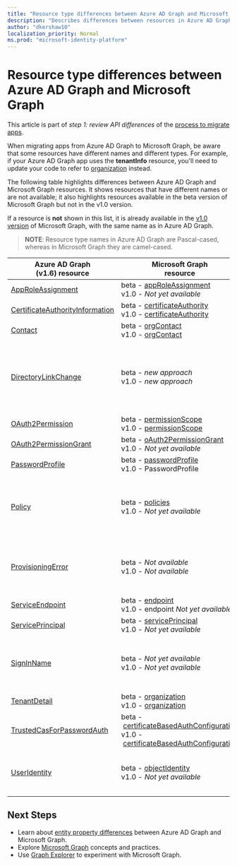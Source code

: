 ```yaml
---
title: "Resource type differences between Azure AD Graph and Microsoft Graph"
description: "Describes differences between resources in Azure AD Graph and resources in Microsoft Graph in order to help migrate apps."
author: "dkershaw10"
localization_priority: Normal
ms.prod: "microsoft-identity-platform"
---
```


# Resource type differences between Azure AD Graph and Microsoft Graph

This article is part of *step 1: review API differences* of the [process to migrate apps](migrate-azure-ad-graph-planning-checklist.md).

When migrating apps from Azure AD Graph to Microsoft Graph, be aware that some resources have different names and different types.  For example, if your Azure AD Graph app uses the **tenantInfo** resource, you'll need to update your code to refer to [organization](/graph/api/resources/organization?view=graph-rest-1.0) instead.

The following table highlights differences between Azure AD Graph and Microsoft Graph resources.  It shows resources that have different names or are not available; it also highlights resources available in the beta version of Microsoft Graph but not in the v1.0 version.

If a resource is **not** shown in this list, it is already available in the [v1.0 version](/graph/api/overview?view=graph-rest-1.0) of Microsoft Graph, with the same name as in Azure AD Graph.

> **NOTE**: Resource type names in Azure AD Graph are Pascal-cased, whereas in Microsoft Graph they are camel-cased.

|Azure AD Graph <br>(v1.6) resource |Microsoft Graph<br>resource|Comments|
|---|---|---|
| [AppRoleAssignment](https://docs.microsoft.com/previous-versions/azure/ad/graph/api/entity-and-complex-type-reference) | beta&nbsp;-&nbsp;[appRoleAssignment](/graph/api/resources/approleassignment?view=graph-rest-beta)<br>v1.0 - _Not yet available_ | |
| [CertificateAuthorityInformation](https://docs.microsoft.com/previous-versions/azure/ad/graph/api/entity-and-complex-type-reference) | beta&nbsp;-&nbsp;[certificateAuthority](/graph/api/resources/certificateauthority?view=graph-rest-beta)<br>v1.0&nbsp;-&nbsp;[certificateAuthority](/graph/api/resources/certificateauthority?view=graph-rest-v1.0) | |
| [Contact](https://docs.microsoft.com/previous-versions/azure/ad/graph/api/entity-and-complex-type-reference) | beta - [orgContact](/graph/api/resources/orgContact?view=graph-rest-beta)<br>v1.0 - [orgContact](/graph/api/resources/orgContact?view=graph-rest-v1.0) | |
| [DirectoryLinkChange](https://docs.microsoft.com/previous-versions/azure/ad/graph/api/entity-and-complex-type-reference) | beta - _new&nbsp;approach_ <br>v1.0 - _new&nbsp;approach_ | Delta query supports relationship change detection with a mechanism that doesn't require this resource. Please see [Feature differences between Azure AD Graph and Microsoft Graph](migrate-azure-ad-graph-feature-differences.md). |
| [OAuth2Permission](https://docs.microsoft.com/previous-versions/azure/ad/graph/api/entity-and-complex-type-reference) | beta - [permissionScope](/graph/api/resources/permissionScope?view=graph-rest-beta) <br> v1.0 - [permissionScope](/graph/api/resources/permissionScope?view=graph-rest-1.0) ||
| [OAuth2PermissionGrant](https://docs.microsoft.com/previous-versions/azure/ad/graph/api/entity-and-complex-type-reference) | beta&nbsp;-&nbsp;[oAuth2PermissionGrant](/graph/api/resources/oAuth2PermissionGrant?view=graph-rest-beta) <br> v1.0 - _Not yet available_ ||
| [PasswordProfile](https://docs.microsoft.com/previous-versions/azure/ad/graph/api/entity-and-complex-type-reference) | beta - [passwordProfile](/graph/api/resources/passwordProfile?view=graph-rest-beta) <br> v1.0 - PasswordProfile ||
| [Policy](https://docs.microsoft.com/previous-versions/azure/ad/graph/api/entity-and-complex-type-reference) | beta&nbsp;-&nbsp;[policies](/graph/api/resources/policy-overview?view=graph-rest-beta) <br> v1.0  - _Not yet available_ | Each type of policy has a unique type name and structure, under the **policies** URL path segment, in Microsoft Graph. In Azure AD Graph this was a single policy type. |
| [ProvisioningError](https://docs.microsoft.com/previous-versions/azure/ad/graph/api/entity-and-complex-type-reference) | beta&nbsp;-&nbsp;_Not available_ <br> v1.0&nbsp;-&nbsp;_Not available_ | This resource is deprecated.  However, a new resource describing any AD Connect related provisioning errors can be found in [onPremisesProvisioningError](/graph/api/resources/onPremisesProvisioningError?view=graph-rest-v1.0). |
| [ServiceEndpoint](https://docs.microsoft.com/previous-versions/azure/ad/graph/api/entity-and-complex-type-reference) | beta - [endpoint](/graph/api/resources/endpoint?view=graph-rest-beta) <br> v1.0 - endpoint _Not yet available_ | [endpoint](/graph/api/resources/endpoint?view=graph-rest-beta) is only available as part of the [group](/graph/api/resources/group?view=graph-rest-beta) resource.|
| [ServicePrincipal](https://docs.microsoft.com/previous-versions/azure/ad/graph/api/entity-and-complex-type-reference) | beta - [servicePrincipal](/graph/api/resources/serviceprincipal?view=graph-rest-beta) <br> v1.0 - _Not yet available_ | |
| [SignInName](https://docs.microsoft.com/previous-versions/azure/ad/graph/api/entity-and-complex-type-reference) | beta - _Not yet available_ <br> v1.0 - _Not yet available_ | New modeling for the identifiers used to sign into a user account, called **identityObject**, but not yet available. Supports Azure AD B2C scenarios. |
| [TenantDetail](https://docs.microsoft.com/previous-versions/azure/ad/graph/api/entity-and-complex-type-reference) | beta - [organization](/graph/api/resources/organization?view=graph-rest-beta) <br> v1.0 - [organization](/graph/api/resources/organization?view=graph-rest-v1.0) | |
| [TrustedCasForPasswordAuth](https://docs.microsoft.com/previous-versions/azure/ad/graph/api/entity-and-complex-type-reference) | beta&nbsp;-&nbsp;[certificateBasedAuthConfiguration](/graph/api/resources/certificatebasedcuthconfiguration?view=graph-rest-beta) <br> v1.0&nbsp;-&nbsp;[certificateBasedAuthConfiguration](/graph/api/resources/certificatebasedcuthconfiguration?view=graph-rest-v1.0) | |
| [UserIdentity](https://docs.microsoft.com/previous-versions/azure/ad/graph/api/entity-and-complex-type-reference) | beta - [objectIdentity](/graph/api/resources/objectidentity?view=graph-rest-beta) <br> v1.0 - _Not yet available_ |  New modeling for the identifiers used to sign into a user account, called **objectIdentity**. Supports Azure AD B2C scenarios. |

## Next Steps

- Learn about [entity property differences](migrate-azure-ad-graph-property-differences.md) between Azure AD Graph and Microsoft Graph.
- Explore [Microsoft Graph](/graph/overview) concepts and practices.
- Use [Graph Explorer](https://aka.ms/ge) to experiment with Microsoft Graph.
